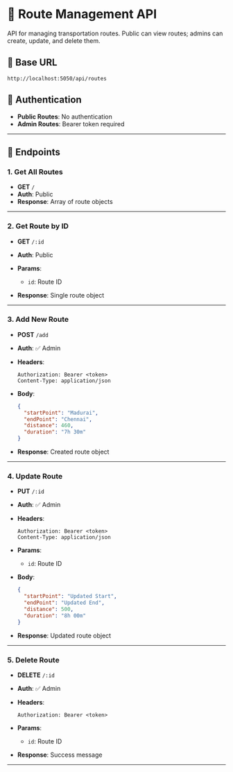

# 🚏 Route Management API

API for managing transportation routes. Public can view routes; admins can create, update, and delete them.

## 📍 Base URL

```
http://localhost:5050/api/routes
```

## 🔐 Authentication

* **Public Routes**: No authentication
* **Admin Routes**: Bearer token required

---

## 📘 Endpoints

### 1. Get All Routes

* **GET** `/`
* **Auth**: Public
* **Response**: Array of route objects

---

### 2. Get Route by ID

* **GET** `/:id`
* **Auth**:  Public
* **Params**:

  * `id`: Route ID
* **Response**: Single route object

---

### 3. Add New Route

* **POST** `/add`
* **Auth**: ✅ Admin
* **Headers**:

  ```
  Authorization: Bearer <token>
  Content-Type: application/json
  ```
* **Body**:

  ```json
  {
    "startPoint": "Madurai",
    "endPoint": "Chennai",
    "distance": 460,
    "duration": "7h 30m"
  }
  ```
* **Response**: Created route object

---

### 4. Update Route

* **PUT** `/:id`
* **Auth**: ✅ Admin
* **Headers**:

  ```
  Authorization: Bearer <token>
  Content-Type: application/json
  ```
* **Params**:

  * `id`: Route ID
* **Body**:

  ```json
  {
    "startPoint": "Updated Start",
    "endPoint": "Updated End",
    "distance": 500,
    "duration": "8h 00m"
  }
  ```
* **Response**: Updated route object

---

### 5. Delete Route

* **DELETE** `/:id`
* **Auth**: ✅ Admin
* **Headers**:

  ```
  Authorization: Bearer <token>
  ```
* **Params**:

  * `id`: Route ID
* **Response**: Success message

---
